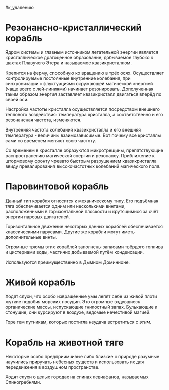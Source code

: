 #к_удалению 
# Резонансно-кристаллический корабль

Ядром системы и главным источником летательной энергии является кристаллическое драгоценное образование, добываемое глубоко к шахтах Плавучего Этера и называемое квазикристаллом.

Крепится на ферму, способную ко вращению в трёх осях. Осуществляет контролируемые постоянные внутренние колебания, при синхронизации с флуктуациями окружающей магической энергией (чаще всего с лей-линиями) начинает резонировать. Дополученная таким образом энергия заставляет квазикристалл двигаться вперёд по своей оси.

Настройка частоты кристалла осуществляется посредством внешнего теплового воздействия: температура кристалла, а соответственно и его резонансная частота, изменяются.

Внутренняя частота колебаний квазикристалла и его внешняя температура - величины взаимозависимые. Вот почему все кристаллы сами со временем меняют свою частоту.

Со временем в кристалле образуются микротрещины, препятствующие распространению магической энергии и резонансу. Приближение к штормовому фронту чревато быстрым разрушением квазикристалла ввиду превалирования высокочастотных колебаний магического поля.

# Паровинтовой корабль

Данный тип корабля относится к механическому типу. Его подъёмная тяга обеспечивается одним или несколькими винтами, расположенными в горизонтальной плоскости и крутящимися за счёт энергии паровых двигателей.

Горизонтальное движение некоторых данных кораблей обеспечивается классическими парусами. Другие же корабли могут иметь дополнительные винты.

Огромные трюмы этих кораблей заполнены запасами твёрдого топлива и цистернами воды, частично добываемой путём конденсации.

Используются преимущественно в Дымном Доминионе.

# Живой корабль

Ходят слухи, что особо извращённые умы лепят себе из живой плоти жуткие подобия морских посудин. Это огромные вздувшиеся органические массы, испускающие гнилостный запах. Булькающие и стонущие, они курсируют в воздухе, ведомые нечестивой магией.

Горе тем путникам, которых постигла неудача встретиться с _этим_.

# Корабль на животной тяге

Некоторые особо предприимчивые либо близкие к природе разумные научились приручать небесных существ и использовать их для передвижения в воздушном пространстве.

Ходят слухи о целых городах на спинах левиафанов, называемых Спиногребнями.